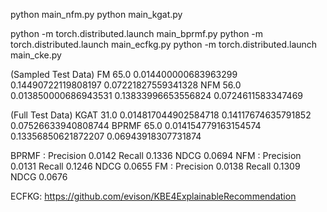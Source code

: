 python main_nfm.py
python main_kgat.py

python -m torch.distributed.launch main_bprmf.py
python -m torch.distributed.launch main_ecfkg.py
python -m torch.distributed.launch main_cke.py


(Sampled Test Data)
FM      65.0    0.014400000683963299    0.14490722119808197     0.07221827559341328
NFM     56.0    0.013850000686943531    0.13833996653556824     0.0724611583347469

(Full Test Data)
KGAT    31.0    0.014817044902584718    0.14117674635791852     0.07526633940808744
BPRMF   65.0    0.014154779163154574    0.13356850621872207     0.06943918307731874




BPRMF   : Precision 0.0142   Recall 0.1336   NDCG 0.0694
NFM     : Precision 0.0131   Recall 0.1246   NDCG 0.0655
FM      : Precision 0.0138   Recall 0.1309   NDCG 0.0676



ECFKG: https://github.com/evison/KBE4ExplainableRecommendation


